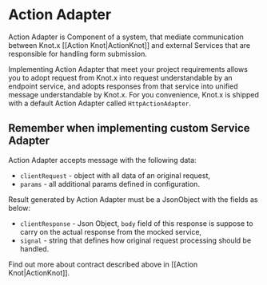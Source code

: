# Action Adapter
Action Adapter is Component of a system, that mediate communication between Knot.x [[Action Knot|ActionKnot]] 
and external Services that are responsible for handling form submission.

Implementing Action Adapter that meet your project requirements allows 
you to adopt request from Knot.x into request understandable by an endpoint service, and adopts 
responses from that service into unified message understandable by Knot.x.
For you convenience, Knot.x is shipped with a default Action Adapter called `HttpActionAdapter`.

## Remember when implementing custom Service Adapter

Action Adapter accepts message with the following data:

- `clientRequest` - object with all data of an original request,
- `params` - all additional params defined in configuration.

Result generated by Action Adapter must be a JsonObject with the fields as below:
- `clientResponse` - Json Object, `body` field of this response is suppose to carry on the actual response from the mocked service,
- `signal` - string that defines how original request processing should be handled.

Find out more about contract described above in [[Action Knot|ActionKnot]].
